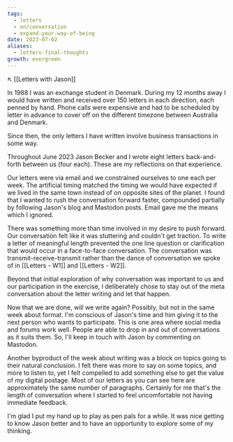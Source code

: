 ```yaml
---
tags:
  - letters
  - on/conversation
  - expand-your-way-of-being
date: 2023-07-02
aliases:
  - letters-final-thoughts
growth: evergreen
---
```

↖️ [[Letters with Jason]]

In 1988 I was an exchange student in Denmark. During my 12 months away I would have written and received over 150 letters in each direction, each penned by hand. Phone calls were expensive and had to be scheduled by letter in advance to cover off on the different timezone between Australia and Denmark.

Since then, the only letters I have written involve business transactions in some way.

Throughout June 2023 Jason Becker and I wrote eight letters back-and-forth between us (four each). These are my reflections on that experience.

Our letters were via email and we constrained ourselves to one each per week. The artificial timing matched the timing we would have expected if we lived in the same town instead of on opposite sites of the planet. I found that I wanted to rush the conversation forward faster, compounded partially by following Jason's blog and Mastodon posts. Email gave me the means which I ignored.

There was something more than time involved in my desire to push forward. Our conversation felt like it was stuttering and couldn't get traction. To write a letter of meaningful length prevented the one line question or clarification that would occur in a face-to-face conversation. The conversation was transmit-receive-transmit rather than the dance of conversation we spoke of in [[Letters - W1]] and [[Letters - W2]].

Beyond that initial exploration of why conversation was important to us and our participation in the exercise, I deliberately chose to stay out of the meta conversation about the letter writing and let that happen.

Now that we are done, will we write again? Possibly, but not in the same week about format. I'm conscious of Jason's time and him giving it to the next person who wants to participate. This is one area where social media and forums work well. People are able to drop in and out of conversations as it suits them. So, I'll keep in touch with Jason by commenting on Mastodon.

Another byproduct of the week about writing was a block on topics going to their natural conclusion. I felt there was more to say on some topics, and more to listen to, yet I felt compelled to add something else to get the value of my digital postage. Most of our letters as you can see here are approximately the same number of paragraphs. Certainly for me that's the length of conversation where I started to feel uncomfortable not having immediate feedback.

I'm glad I put my hand up to play as pen pals for a while. It was nice getting to know Jason better and to have an opportunity to explore some of my thinking.


